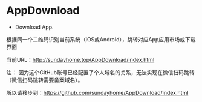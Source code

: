 # AppDownload
- Download App.

根据同一个二维码识别当前系统（iOS或Android），跳转对应App应用市场或下载界面

当前URL：http://sundayhome.top/AppDownload/index.html


注：
因为这个GitHub账号已经配置了个人域名的关系，无法实现在微信扫码跳转（微信扫码跳转需要备案域名）。

所以请移步到：https://github.com/sundayhome/AppDownload/index.html
